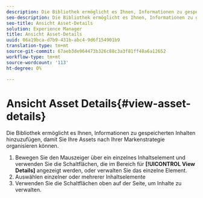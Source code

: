 ```yaml
---
description: Die Bibliothek ermöglicht es Ihnen, Informationen zu gespeicherten Inhalten hinzuzufügen, damit Sie Ihre Assets nach Ihrer Markenstrategie organisieren können.
seo-description: Die Bibliothek ermöglicht es Ihnen, Informationen zu gespeicherten Inhalten hinzuzufügen, damit Sie Ihre Assets nach Ihrer Markenstrategie organisieren können.
seo-title: Ansicht Asset-Details
solution: Experience Manager
title: Ansicht Asset-Details
uuid: 06a19bca-d7b9-431b-abc4-9d6f154901b9
translation-type: tm+mt
source-git-commit: 67aeb3de964473b326c88c3a3f81ff48a6a12652
workflow-type: tm+mt
source-wordcount: '113'
ht-degree: 0%

---
```



# Ansicht Asset Details{#view-asset-details}

Die Bibliothek ermöglicht es Ihnen, Informationen zu gespeicherten Inhalten hinzuzufügen, damit Sie Ihre Assets nach Ihrer Markenstrategie organisieren können.

1. Bewegen Sie den Mauszeiger über ein einzelnes Inhaltselement und verwenden Sie die Schaltflächen, die im Bereich für **[!UICONTROL View Details]** angezeigt werden, oder verwalten Sie das einzelne Element.
1. Auswählen einzelner oder mehrerer Inhaltselemente
1. Verwenden Sie die Schaltflächen oben auf der Seite, um Inhalte zu verwalten.
